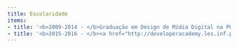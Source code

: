 ```yaml
---
title: Escolaridade
items:
- title: '<b>2009-2014 - </b>Graduação em Design de Mídia Digital na PUC-Rio'
- title: '<b>2015-2016 - </b><a href="http://developeracademy.les.inf.puc-rio.br/home.html" target="_blank" rel="noopener noreferrer">Apple Academy</a>'
---
```

